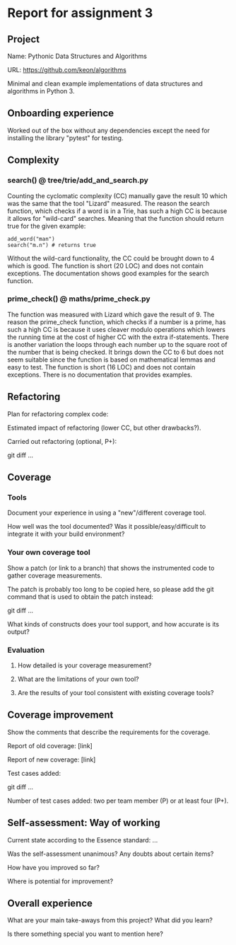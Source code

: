 # Report for assignment 3

## Project

Name: Pythonic Data Structures and Algorithms

URL: https://github.com/keon/algorithms

Minimal and clean example implementations of data structures and algorithms in Python 3.

## Onboarding experience
    
Worked out of the box without any dependencies except the need for installing the library "pytest" for testing.


## Complexity

### search() @ tree/trie/add_and_search.py
Counting the cyclomatic complexity (CC) manually gave the result 10 which was the same that the tool "Lizard" measured.
The reason the search function, which checks if a word is in a Trie, has such a high CC is because it allows for "wild-card" searches. Meaning that the function should return true for the given example:
```
add_word("man")
search("m.n") # returns true
```
Without the wild-card functionality, the CC could be brought down to 4 which is good.
The function is short (20 LOC) and does not contain exceptions.
The documentation shows good examples for the search function.

### prime_check() @ maths/prime_check.py
The function was measured with Lizard which gave the result of 9.
The reason the prime_check function, which checks if a number is a prime, has such a high CC is because it uses cleaver modulo operations which lowers the running time at the cost of higher CC with the extra if-statements. 
There is another variation the loops through each number up to the square root of the number that is being checked. It brings down the CC to 6 but does not seem suitable since the function is based on mathematical lemmas and easy to test.
The function is short (16 LOC) and does not contain exceptions.
There is no documentation that provides examples.

## Refactoring

Plan for refactoring complex code:

Estimated impact of refactoring (lower CC, but other drawbacks?).

Carried out refactoring (optional, P+):

git diff ...

## Coverage

### Tools

Document your experience in using a "new"/different coverage tool.

How well was the tool documented? Was it possible/easy/difficult to
integrate it with your build environment?

### Your own coverage tool

Show a patch (or link to a branch) that shows the instrumented code to
gather coverage measurements.

The patch is probably too long to be copied here, so please add
the git command that is used to obtain the patch instead:

git diff ...

What kinds of constructs does your tool support, and how accurate is
its output?

### Evaluation

1. How detailed is your coverage measurement?

2. What are the limitations of your own tool?

3. Are the results of your tool consistent with existing coverage tools?

## Coverage improvement

Show the comments that describe the requirements for the coverage.

Report of old coverage: [link]

Report of new coverage: [link]

Test cases added:

git diff ...

Number of test cases added: two per team member (P) or at least four (P+).

## Self-assessment: Way of working

Current state according to the Essence standard: ...

Was the self-assessment unanimous? Any doubts about certain items?

How have you improved so far?

Where is potential for improvement?

## Overall experience

What are your main take-aways from this project? What did you learn?

Is there something special you want to mention here?
